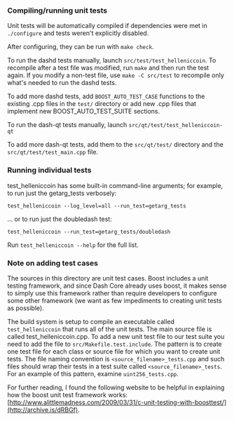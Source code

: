 ### Compiling/running unit tests

Unit tests will be automatically compiled if dependencies were met in `./configure`
and tests weren't explicitly disabled.

After configuring, they can be run with `make check`.

To run the dashd tests manually, launch `src/test/test_helleniccoin`. To recompile
after a test file was modified, run `make` and then run the test again. If you
modify a non-test file, use `make -C src/test` to recompile only what's needed
to run the dashd tests.

To add more dashd tests, add `BOOST_AUTO_TEST_CASE` functions to the existing
.cpp files in the `test/` directory or add new .cpp files that
implement new BOOST_AUTO_TEST_SUITE sections.

To run the dash-qt tests manually, launch `src/qt/test/test_helleniccoin-qt`

To add more dash-qt tests, add them to the `src/qt/test/` directory and
the `src/qt/test/test_main.cpp` file.

### Running individual tests

test_helleniccoin has some built-in command-line arguments; for
example, to run just the getarg_tests verbosely:

    test_helleniccoin --log_level=all --run_test=getarg_tests

... or to run just the doubledash test:

    test_helleniccoin --run_test=getarg_tests/doubledash

Run `test_helleniccoin --help` for the full list.

### Note on adding test cases

The sources in this directory are unit test cases.  Boost includes a
unit testing framework, and since Dash Core already uses boost, it makes
sense to simply use this framework rather than require developers to
configure some other framework (we want as few impediments to creating
unit tests as possible).

The build system is setup to compile an executable called `test_helleniccoin`
that runs all of the unit tests.  The main source file is called
test_helleniccoin.cpp. To add a new unit test file to our test suite you need
to add the file to `src/Makefile.test.include`. The pattern is to create
one test file for each class or source file for which you want to create
unit tests.  The file naming convention is `<source_filename>_tests.cpp`
and such files should wrap their tests in a test suite
called `<source_filename>_tests`. For an example of this pattern,
examine `uint256_tests.cpp`.

For further reading, I found the following website to be helpful in
explaining how the boost unit test framework works:
[http://www.alittlemadness.com/2009/03/31/c-unit-testing-with-boosttest/](http://archive.is/dRBGf).
